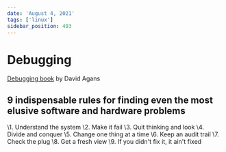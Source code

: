 ```yaml
---
date: 'August 4, 2021'
tags: ['linux']
sidebar_position: 403
---
```

# Debugging

[Debugging book](https://learning.oreilly.com/library/view/debugging/9780814474570/) by David Agans

## 9 indispensable rules for finding even the most elusive software and hardware problems

\1. Understand the system
\2. Make it fail
\3. Quit thinking and look
\4. Divide and conquer
\5. Change one thing at a time
\6. Keep an audit trail
\7. Check the plug
\8. Get a fresh view
\9. If you didn't fix it, it ain't fixed

